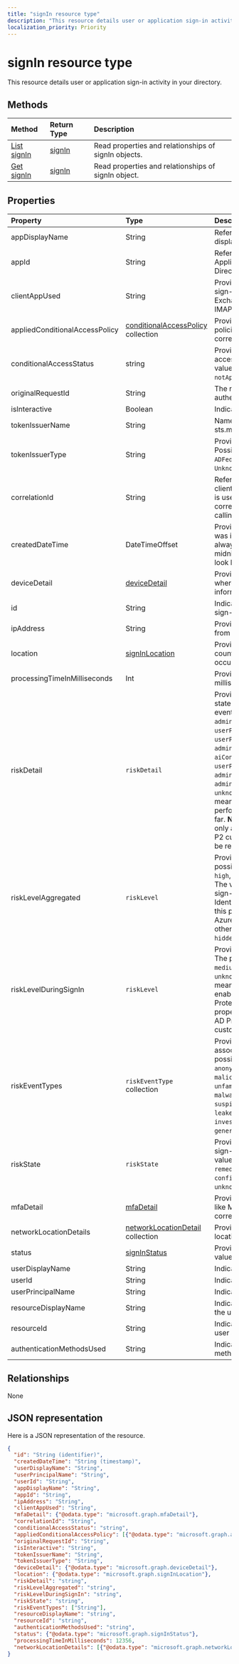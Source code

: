```yaml
---
title: "signIn resource type"
description: "This resource details user or application sign-in activity in your directory. "
localization_priority: Priority
---
```


# signIn resource type
This resource details user or application sign-in activity in your directory. 

## Methods

| Method		   | Return Type	|Description|
|:---------------|:--------|:----------|
|[List signIn](../api/signin-list.md) | [signIn](signin.md) |Read properties and relationships of signIn objects.|
|[Get signIn](../api/signin-get.md) | [signIn](signin.md) |Read properties and relationships of signIn object.|

## Properties
| Property	   | Type	|Description|
|:---------------|:--------|:----------|
|appDisplayName|String|Refers to the application name displayed in the Azure Portal.|
|appId|String|Refers to the Unique GUID representing Application Id in the Azure Active Directory.|
|clientAppUsed|String|Provides the legacy client used for sign-in activty.E.g. includes Browser, Exchange Active Sync,Modern clients, IMAP, MAPI, SMTP, POP.|
|appliedConditionalAccessPolicy|[conditionalAccessPolicy](conditionalaccesspolicy.md) collection|Provides a list of conditional access policies that are triggered by the corresponding sign-in activity.|
|conditionalAccessStatus|string| Provides the status of the conditional access policy triggered. Possible values are: `success`, `failure`, `notApplied`, `unknownFutureValue`.|
|originalRequestId|String|The request id of the first request in the authentication sequence.|
|isInteractive|Boolean|Indicates if a signIn is interactive or not.|
|tokenIssuerName|String|Name of the identity Provider (e.g. sts.microsoft.com)|
|tokenIssuerType|String|Provides the type of identityProvider. Possible values are `AzureAD`, `ADFederationServices`, `UnknownFutureValue`.|
|correlationId|String|Refers to the ID that's sent from the client when the sign-in is initiated. This is used for troubleshooting the corresponding sign-in activity when calling helpdesk or support.|
|createdDateTime|DateTimeOffset|Provides the date and time the sign-in was initiated. The Timestamp type is always in UTC time. For example, midnight UTC on Jan 1, 2014 would look like this: `'2014-01-01T00:00:00Z'`|
|deviceDetail|[deviceDetail](devicedetail.md)|Provides the device information from where the sign-in occurred. It inclules information like deviceId, OS, browser. |
|id|String|Indicates unique ID representing the sign-in activity.|
|ipAddress|String|Provides the IP address of the client from where the sign-in occurred.|
|location|[signInLocation](signinlocation.md)|Provides the city, state and 2 letter country code from where the sign-in occurred.|
|processingTimeInMilliseconds|Int|Provides the request processing time in milliseconds in AD STS|
|riskDetail|`riskDetail`|Provides the 'reason' behind a specific state of a risky user, sign-in or a risk event. The possible values are: `none`, `adminGeneratedTemporaryPassword`, `userPerformedSecuredPasswordChange`, `userPerformedSecuredPasswordReset`, `adminConfirmedSigninSafe`, `aiConfirmedSigninSafe`, `userPassedMFADrivenByRiskBasedPolicy`, `adminDismissedAllRiskForUser`, `adminConfirmedSigninCompromised`, `unknownFutureValue`. The value `none` means that no action has been performed on the user or sign-in so far. **Note:** Details for this property are only available for Azure AD Premium P2 customers. All other customers will be returned `hidden`.|
|riskLevelAggregated|`riskLevel`|Provides the aggregated risk level. The possible values are: `none`, `low`, `medium`, `high`, `hidden`, and `unknownFutureValue`. The value `hidden` means the user or sign-in was not enabled for Azure AD Identity Protection. **Note:** Details for this property are only available for Azure AD Premium P2 customers. All other customers will be returned `hidden`.|
|riskLevelDuringSignIn|`riskLevel`|Provides the risk level during sign-in. The possible values are: `none`, `low`, `medium`, `high`, `hidden`, and `unknownFutureValue`. The value `hidden` means the user or sign-in was not enabled for Azure AD Identity Protection. **Note:** Details for this property are only available for Azure AD Premium P2 customers. All other customers will be returned `hidden`.|
|riskEventTypes|`riskEventType` collection|Provides the list of risk event types associated with the sign-in. The possible values are: `unlikelyTravel`, `anonymizedIPAddress`, `maliciousIPAddress`, `unfamiliarFeatures`, `malwareInfectedIPAddress`, `suspiciousIPAddress`, `leakedCredentials`, `investigationsThreatIntelligence`,  `generic`, and `unknownFutureValue`.|
|riskState|`riskState`|Provides the 'risk state' of a risky user, sign-in or a risk event. The possible values are: `none`, `confirmedSafe`, `remediated`, `dismissed`, `atRisk`, `confirmedCompromised`, `unknownFutureValue`.|
|mfaDetail|[mfaDetail](mfadetail.md)|Provides the MFA related information like MFA Required, MFA Status for the corresponding sign-in.|
|networkLocationDetails|[networkLocationDetail](networklocationdetail.md) collection|Provides details about the network location.|
|status|[signInStatus](signinstatus.md)|Provides the sign-in status. Possible values include `Success` and `Failure`.|
|userDisplayName|String|Indicates the display Name of the User.|
|userId|String|Indicates the userId of the user.|
|userPrincipalName|String|Indicates the UPN of the user.|
|resourceDisplayName|String|Indicates the name of the resource that the user signed into|
|resourceId|String|Indicates the Id of the resource that the user signed into.|
|authenticationMethodsUsed|String|Indicates the list of Authentication methods used|

## Relationships
None


## JSON representation

Here is a JSON representation of the resource.

<!-- {
  "blockType": "resource",
  "optionalProperties": [

  ],
  "@odata.type": "microsoft.graph.signIn"
}-->

```json
{
  "id": "String (identifier)",
  "createdDateTime": "String (timestamp)",
  "userDisplayName": "String",
  "userPrincipalName": "String",
  "userId": "String",
  "appDisplayName": "String",
  "appId": "String",
  "ipAddress": "String",
  "clientAppUsed": "String",
  "mfaDetail": {"@odata.type": "microsoft.graph.mfaDetail"},
  "correlationId": "String",
  "conditionalAccessStatus": "string",
  "appliedConditionalAccessPolicy": [{"@odata.type": "microsoft.graph.appliedConditionalAccessPolicy"}],
  "originalRequestId": "String",
  "isInteractive": "String",
  "tokenIssuerName": "String",
  "tokenIssuerType": "String",
  "deviceDetail": {"@odata.type": "microsoft.graph.deviceDetail"},
  "location": {"@odata.type": "microsoft.graph.signInLocation"},
  "riskDetail": "string",
  "riskLevelAggregated": "string",
  "riskLevelDuringSignIn": "string",
  "riskState": "string",
  "riskEventTypes": ["String"],
  "resourceDisplayName": "string",
  "resourceId": "string",
  "authenticationMethodsUsed": "string",
  "status": {"@odata.type": "microsoft.graph.signInStatus"},
  "processingTimeInMilliseconds": 12356,
  "networkLocationDetails": [{"@odata.type": "microsoft.graph.networkLocationDetail"}]
}

```

<!-- uuid: 8fcb5dbc-d5aa-4681-8e31-b001d5168d79
2015-10-25 14:57:30 UTC -->
<!-- {
  "type": "#page.annotation",
  "description": "signIn resource",
  "keywords": "",
  "section": "documentation",
  "tocPath": ""
}-->
